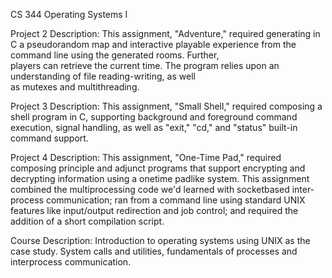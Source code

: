 CS 344 Operating Systems I

Project 2 Description:
This assignment, "Adventure," required generating in C a pseudorandom map and interactive playable experience from the command line using the generated rooms. Further, players can retrieve the current time. The program relies upon an understanding of file reading-writing, as well as mutexes and multithreading.

Project 3 Description:
This assignment, "Small Shell," required composing a shell program in C, supporting background and foreground command execution, signal handling, as well as "exit," "cd," and "status" built-in command support.

Project 4 Description:
This assignment, "One-Time Pad," required composing principle and adjunct programs that support encrypting and decrypting information using a one­time pad­like system. This assignment combined the multi­processing code we'd learned with socket­based inter­process communication; ran from a command line using standard UNIX features like input/output redirection and job control; and required the addition of a short compilation script.


Course Description:
Introduction to operating systems using UNIX as the case study. System calls and utilities, fundamentals of processes and interprocess communication.
